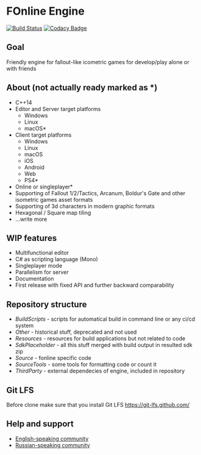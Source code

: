 # FOnline Engine

[![Build Status](https://ci.fonline.ru/buildStatus/icon?job=fonline/master)](https://ci.fonline.ru/blue/organizations/jenkins/fonline/activity)
[![Codacy Badge](https://api.codacy.com/project/badge/Grade/6c9c1cddf6ba4b58bfa94c729a73f315)](https://www.codacy.com/app/cvet/fonline?utm_source=github.com&amp;utm_medium=referral&amp;utm_content=cvet/fonline&amp;utm_campaign=Badge_Grade)

## Goal

Friendly engine for fallout-like icometric games for develop/play alone or with friends

## About (not actually ready marked as *)

* C++14
* Editor and Server target platforms
  * Windows
  * Linux
  * macOS*
* Client target platforms
  * Windows
  * Linux
  * macOS
  * iOS
  * Android
  * Web
  * PS4*
* Online or singleplayer*
* Supporting of Fallout 1/2/Tactics, Arcanum, Boldur's Gate and other isometric games asset formats
* Supporting of 3d characters in modern graphic formats
* Hexagonal / Square map tiling
* ...write more

## WIP features

* Multifunctional editor
* C# as scripting language (Mono)
* Singleplayer mode
* Parallelism for server
* Documentation
* First release with fixed API and further backward comparability

## Repository structure

* *BuildScripts* - scripts for automatical build in command line or any ci/cd system
* *Other* - historical stuff, deprecated and not used
* *Resources* - resources for build applications but not related to code
* *SdkPlaceholder* - all this stuff merged with build output in resulted sdk zip
* *Source* - fonline specific code
* *SourceTools* - some tools for formatting code or count it
* *ThirdParty* - external dependecies of engine, included in repository

## Git LFS

Before clone make sure that you install Git LFS
https://git-lfs.github.com/

## Help and support

* [English-speaking community](https://fodev.net)
* [Russian-speaking community](https://fonline.ru)
